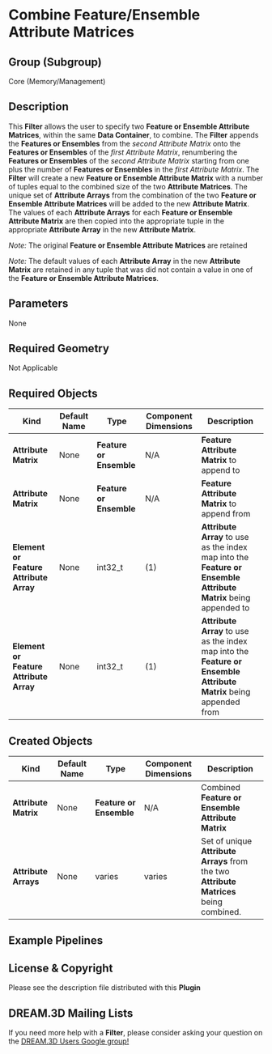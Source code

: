 Combine Feature/Ensemble Attribute Matrices 
=============

## Group (Subgroup) ##

Core (Memory/Management)

## Description ##

This **Filter** allows the user to specify two **Feature or Ensemble Attribute Matrices**, within the same **Data Container**, to combine.  The **Filter** appends the **Features or Ensembles** from the *second Attribute Matrix* onto the **Features or Ensembles** of the *first Attribute Matrix*, renumbering the **Features or Ensembles** of the *second Attribute Matrix* starting from one plus the number of **Features or Ensembles** in the *first Attribute Matrix*.  The **Filter** will create a new **Feature or Ensemble Attribute Matrix** with a number of tuples equal to the combined size of the two **Attribute Matrices**.  The unique set of **Attribute Arrays** from the combination of the two **Feature or Ensemble Attribute Matrices** will be added to the new **Attribute Matrix**.  The values of each **Attribute Arrays** for each **Feature or Ensemble Attribute Matrix** are then copied into the appropriate tuple in the appropriate **Attribute Array** in the new **Attribute Matrix**.


*Note:* The original **Feature or Ensemble Attribute Matrices** are retained

*Note:* The default values of each **Attribute Array** in the new **Attribute Matrix** are retained in any tuple that was did not contain a value in one of the **Feature or Ensemble Attribute Matrices**. 

## Parameters ##

None

## Required Geometry ##

Not Applicable

## Required Objects ##

| Kind | Default Name | Type | Component Dimensions | Description |
|------|--------------|------|----------------------|-------------|
| **Attribute Matrix**  | None | **Feature or Ensemble** | N/A | **Feature Attribute Matrix** to append to |
| **Attribute Matrix**  | None | **Feature or Ensemble** | N/A | **Feature Attribute Matrix** to append from |
| **Element or Feature Attribute Array**  | None | int32_t | (1) | **Attribute Array** to use as the index map into the **Feature or Ensemble Attribute Matrix** being appended to |
| **Element or Feature Attribute Array**  | None | int32_t | (1) | **Attribute Array** to use as the index map into the **Feature or Ensemble Attribute Matrix** being appended from |

## Created Objects ##

| Kind | Default Name | Type | Component Dimensions | Description |
|------|--------------|------|----------------------|-------------|
| **Attribute Matrix**  | None | **Feature or Ensemble** | N/A | Combined **Feature or Ensemble Attribute Matrix** |
| **Attribute Arrays**  | None | varies | varies | Set of unique **Attribute Arrays** from the two **Attribute Matrices** being combined. |

## Example Pipelines ##



## License & Copyright ##

Please see the description file distributed with this **Plugin**

## DREAM.3D Mailing Lists ##

If you need more help with a **Filter**, please consider asking your question on the [DREAM.3D Users Google group!](https://groups.google.com/forum/?hl=en#!forum/dream3d-users)


